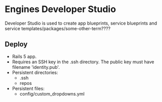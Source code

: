 Engines Developer Studio
===

Developer Studio is used to create app blueprints, service blueprints and service templates/packages/some-other-term????

Deploy
---
- Rails 5 app.
- Requires an SSH key in the .ssh directory. The public key must have filename 'identity.pub'.
- Persistent directories:
  - .ssh
  - repos
- Persistent files:
  - config/custom_dropdowns.yml
